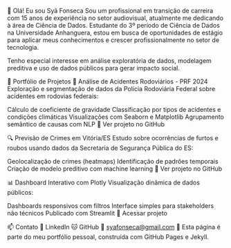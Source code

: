 👋 Olá! Eu sou Syã Fonseca
Sou um profissional em transição de carreira com 15 anos de experiência no setor audiovisual, atualmente me dedicando à área de Ciência de Dados.
Estudante do 3º período de Ciência de Dados na Universidade Anhanguera, estou em busca de oportunidades de estágio para aplicar meus conhecimentos e crescer profissionalmente no setor de tecnologia.

Tenho especial interesse em análise exploratória de dados, modelagem preditiva e uso de dados públicos para gerar impacto social.

📂 Portfólio de Projetos
🚧 Análise de Acidentes Rodoviários - PRF 2024
Exploração e segmentação de dados da Polícia Rodoviária Federal sobre acidentes em rodovias federais:

Cálculo de coeficiente de gravidade
Classificação por tipos de acidentes e condições climáticas
Visualizações com Seaborn e Matplotlib
Agrupamento semântico de causas com NLP
🔗 Ver projeto no GitHub

🔍 Previsão de Crimes em Vitória/ES
Estudo sobre ocorrências de furtos e roubos usando dados da Secretaria de Segurança Pública do ES:

Geolocalização de crimes (heatmaps)
Identificação de padrões temporais
Criação de modelo preditivo com machine learning
🔗 Ver projeto no GitHub

📊 Dashboard Interativo com Plotly
Visualização dinâmica de dados públicos:

Dashboards responsivos com filtros
Interface simples para stakeholders não técnicos
Publicado com Streamlit
🔗 Acessar projeto

📫 Contato
💼 LinkedIn
🐱 GitHub
📧 syafonseca@gmail.com
📝 Esta página é parte do meu portfólio pessoal, construída com GitHub Pages e Jekyll.